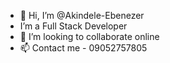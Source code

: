 - 👋 Hi, I’m @Akindele-Ebenezer
-  I’m a Full Stack Developer
- 💞️ I’m looking to collaborate online
- 📫 Contact me - 09052757805

<!---
Akindele-Ebenezer/Akindele-Ebenezer is a ✨ special ✨ repository because its `README.md` (this file) appears on your GitHub profile.
You can click the Preview link to take a look at your changes.
--->
